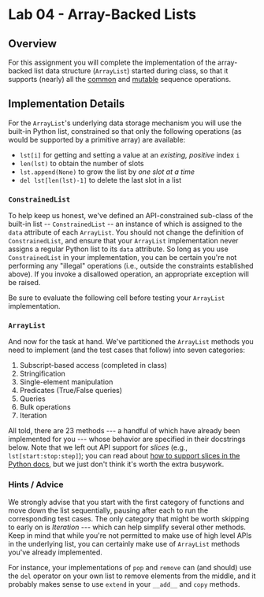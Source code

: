 # Lab 04 - Array-Backed Lists

## Overview

For this assignment you will complete the implementation of the array-backed list data structure (`ArrayList`) started during class, so that it supports (nearly) all the [common](https://docs.python.org/3.5/library/stdtypes.html#common-sequence-operations) and [mutable](https://docs.python.org/3.5/library/stdtypes.html#mutable-sequence-types) sequence operations.

## Implementation Details

For the `ArrayList`'s underlying data storage mechanism you will use the built-in Python list, constrained so that only the following operations (as would be supported by a primitive array) are available:

- `lst[i]` for getting and setting a value at an *existing, positive* index `i`
- `len(lst)` to obtain the number of slots
- `lst.append(None)` to grow the list by *one slot at a time*
- `del lst[len(lst)-1]` to delete the last slot in a list

### `ConstrainedList`

To help keep us honest, we've defined an API-constrained sub-class of the built-in list -- `ConstrainedList` -- an instance of which is assigned to the `data` attribute of each `ArrayList`. You should not change the definition of `ConstrainedList`, and ensure that your `ArrayList` implementation never assigns a regular Python list to its `data` attribute. So long as you use `ConstrainedList` in your implementation, you can be certain you're not performing any "illegal" operations (i.e., outside the constraints established above). If you invoke a disallowed operation, an appropriate exception will be raised.

Be sure to evaluate the following cell before testing your `ArrayList` implementation.

### `ArrayList`

And now for the task at hand. We've partitioned the `ArrayList` methods you need to implement (and the test cases that follow) into seven categories:

1. Subscript-based access (completed in class)
2. Stringification
3. Single-element manipulation
4. Predicates (True/False queries)
5. Queries
6. Bulk operations
7. Iteration

All told, there are 23 methods --- a handful of which have already been implemented for you --- whose behavior are specified in their docstrings below. Note that we left out API support for *slices* (e.g., `lst[start:stop:step]`); you can read about [how to support slices in the Python docs](https://docs.python.org/3.5/reference/datamodel.html#object.__length_hint__), but we just don't think it's worth the extra busywork.


### Hints / Advice

We strongly advise that you start with the first category of functions and move down the list sequentially, pausing after each to run the corresponding test cases. The only category that might be worth skipping to early on is *Iteration* --- which can help simplify several other methods. Keep in mind that while you're not permitted to make use of high level APIs in the underlying list, you can certainly make use of `ArrayList` methods you've already implemented.

For instance, your implementations of `pop` and `remove` can (and should) use the `del` operator on your own list to remove elements from the middle, and it probably makes sense to use `extend` in your `__add__` and `copy` methods.
